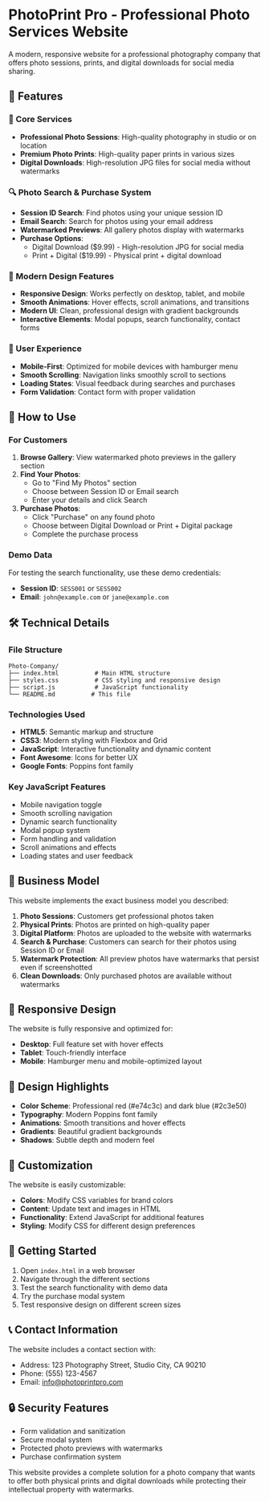 # PhotoPrint Pro - Professional Photo Services Website

A modern, responsive website for a professional photography company that offers photo sessions, prints, and digital downloads for social media sharing.

## 🌟 Features

### 📸 Core Services
- **Professional Photo Sessions**: High-quality photography in studio or on location
- **Premium Photo Prints**: High-quality paper prints in various sizes
- **Digital Downloads**: High-resolution JPG files for social media without watermarks

### 🔍 Photo Search & Purchase System
- **Session ID Search**: Find photos using your unique session ID
- **Email Search**: Search for photos using your email address
- **Watermarked Previews**: All gallery photos display with watermarks
- **Purchase Options**: 
  - Digital Download ($9.99) - High-resolution JPG for social media
  - Print + Digital ($19.99) - Physical print + digital download

### 🎨 Modern Design Features
- **Responsive Design**: Works perfectly on desktop, tablet, and mobile
- **Smooth Animations**: Hover effects, scroll animations, and transitions
- **Modern UI**: Clean, professional design with gradient backgrounds
- **Interactive Elements**: Modal popups, search functionality, contact forms

### 📱 User Experience
- **Mobile-First**: Optimized for mobile devices with hamburger menu
- **Smooth Scrolling**: Navigation links smoothly scroll to sections
- **Loading States**: Visual feedback during searches and purchases
- **Form Validation**: Contact form with proper validation

## 🚀 How to Use

### For Customers

1. **Browse Gallery**: View watermarked photo previews in the gallery section
2. **Find Your Photos**: 
   - Go to "Find My Photos" section
   - Choose between Session ID or Email search
   - Enter your details and click Search
3. **Purchase Photos**:
   - Click "Purchase" on any found photo
   - Choose between Digital Download or Print + Digital package
   - Complete the purchase process

### Demo Data
For testing the search functionality, use these demo credentials:
- **Session ID**: `SESS001` or `SESS002`
- **Email**: `john@example.com` or `jane@example.com`

## 🛠️ Technical Details

### File Structure
```
Photo-Company/
├── index.html          # Main HTML structure
├── styles.css          # CSS styling and responsive design
├── script.js           # JavaScript functionality
└── README.md          # This file
```

### Technologies Used
- **HTML5**: Semantic markup and structure
- **CSS3**: Modern styling with Flexbox and Grid
- **JavaScript**: Interactive functionality and dynamic content
- **Font Awesome**: Icons for better UX
- **Google Fonts**: Poppins font family

### Key JavaScript Features
- Mobile navigation toggle
- Smooth scrolling navigation
- Dynamic search functionality
- Modal popup system
- Form handling and validation
- Scroll animations and effects
- Loading states and user feedback

## 🎯 Business Model

This website implements the exact business model you described:

1. **Photo Sessions**: Customers get professional photos taken
2. **Physical Prints**: Photos are printed on high-quality paper
3. **Digital Platform**: Photos are uploaded to the website with watermarks
4. **Search & Purchase**: Customers can search for their photos using Session ID or Email
5. **Watermark Protection**: All preview photos have watermarks that persist even if screenshotted
6. **Clean Downloads**: Only purchased photos are available without watermarks

## 📱 Responsive Design

The website is fully responsive and optimized for:
- **Desktop**: Full feature set with hover effects
- **Tablet**: Touch-friendly interface
- **Mobile**: Hamburger menu and mobile-optimized layout

## 🎨 Design Highlights

- **Color Scheme**: Professional red (#e74c3c) and dark blue (#2c3e50)
- **Typography**: Modern Poppins font family
- **Animations**: Smooth transitions and hover effects
- **Gradients**: Beautiful gradient backgrounds
- **Shadows**: Subtle depth and modern feel

## 🔧 Customization

The website is easily customizable:
- **Colors**: Modify CSS variables for brand colors
- **Content**: Update text and images in HTML
- **Functionality**: Extend JavaScript for additional features
- **Styling**: Modify CSS for different design preferences

## 🚀 Getting Started

1. Open `index.html` in a web browser
2. Navigate through the different sections
3. Test the search functionality with demo data
4. Try the purchase modal system
5. Test responsive design on different screen sizes

## 📞 Contact Information

The website includes a contact section with:
- Address: 123 Photography Street, Studio City, CA 90210
- Phone: (555) 123-4567
- Email: info@photoprintpro.com

## 🔒 Security Features

- Form validation and sanitization
- Secure modal system
- Protected photo previews with watermarks
- Purchase confirmation system

This website provides a complete solution for a photo company that wants to offer both physical prints and digital downloads while protecting their intellectual property with watermarks. 